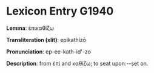 # Lexicon Entry G1940

**Lemma**: ἐπικαθίζω

**Transliteration (xlit)**: epikathízō

**Pronunciation**: ep-ee-kath-id'-zo

**Description**:
from ἐπί and καθίζω; to seat upon:--set on.
